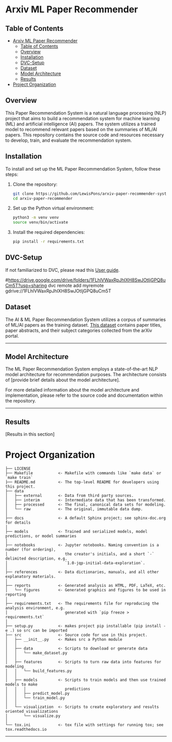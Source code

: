 Arxiv ML Paper Recommender
==============================

## Table of Contents

- [Arxiv ML Paper Recommender](#arxiv-ml-paper-recommender)
  - [Table of Contents](#table-of-contents)
  - [Overview](#overview)
  - [Installation](#installation)
  - [DVC-Setup](#dvc-setup)
  - [Dataset](#dataset)
  - [Model Architecture](#model-architecture)
  - [Results](#results)
- [Project Organization](#project-organization)

## Overview

This  Paper Recommendation System is a natural language processing (NLP) project that aims to build a recommendation system for machine learning (ML) and artificial intelligence (AI) papers. The system utilizes a trained model to recommend relevant papers based on the summaries of ML/AI papers. This repository contains the source code and resources necessary to develop, train, and evaluate the recommendation system.


## Installation

To install and set up the ML Paper Recommendation System, follow these steps:

1. Clone the repository:

   ```bash
   git clone https://github.com/LewisPons/arxiv-paper-recommender-system.git
   cd arxiv-paper-recommender
   ```

2. Set up the Python virtual environment:
   ```bash
   python3 -m venv venv
   source venv/bin/activate
   ```

3. Install the required dependencies:
   ```bash
   pip install -r requirements.txt
   ```

## DVC-Setup
If not familiarized to DVC, please read this [User guide](https://dvc.org/doc/user-guide).

#https://drive.google.com/drive/folders/1FLhlVWaxRpJhlXH8SwJOtIjGPQ8uCm5T?usp=sharing
dvc remote add myremote gdrive://1FLhlVWaxRpJhlXH8SwJOtIjGPQ8uCm5T


## Dataset
The AI & ML Paper Recommendation System utilizes a corpus of summaries of ML/AI papers as the training dataset. [This dataset](https://www.kaggle.com/datasets/spsayakpaul/arxiv-paper-abstracts) contains paper titles, paper abstracts, and their subject categories collected from the arXiv portal.

-----

## Model Architecture
The ML Paper Recommendation System employs a state-of-the-art NLP model architecture for recommendation purposes. The architecture consists of [provide brief details about the model architecture].

For more detailed information about the model architecture and implementation, please refer to the source code and documentation within the repository.

-----


## Results
[Results in this section]




# Project Organization


    ├── LICENSE
    ├── Makefile           <- Makefile with commands like `make data` or `make train`
    ├── README.md          <- The top-level README for developers using this project.
    ├── data
    │   ├── external       <- Data from third party sources.
    │   ├── interim        <- Intermediate data that has been transformed.
    │   ├── processed      <- The final, canonical data sets for modeling.
    │   └── raw            <- The original, immutable data dump.
    │
    ├── docs               <- A default Sphinx project; see sphinx-doc.org for details
    │
    ├── models             <- Trained and serialized models, model predictions, or model summaries
    │
    ├── notebooks          <- Jupyter notebooks. Naming convention is a number (for ordering),
    │                         the creator's initials, and a short `-` delimited description, e.g.
    │                         `1.0-jqp-initial-data-exploration`.
    │
    ├── references         <- Data dictionaries, manuals, and all other explanatory materials.
    │
    ├── reports            <- Generated analysis as HTML, PDF, LaTeX, etc.
    │   └── figures        <- Generated graphics and figures to be used in reporting
    │
    ├── requirements.txt   <- The requirements file for reproducing the analysis environment, e.g.
    │                         generated with `pip freeze > requirements.txt`
    │
    ├── setup.py           <- makes project pip installable (pip install -e .) so src can be imported
    ├── src                <- Source code for use in this project.
    │   ├── __init__.py    <- Makes src a Python module
    │   │
    │   ├── data           <- Scripts to download or generate data
    │   │   └── make_dataset.py
    │   │
    │   ├── features       <- Scripts to turn raw data into features for modeling
    │   │   └── build_features.py
    │   │
    │   ├── models         <- Scripts to train models and then use trained models to make
    │   │   │                 predictions
    │   │   ├── predict_model.py
    │   │   └── train_model.py
    │   │
    │   └── visualization  <- Scripts to create exploratory and results oriented visualizations
    │       └── visualize.py
    │
    └── tox.ini            <- tox file with settings for running tox; see tox.readthedocs.io
****



